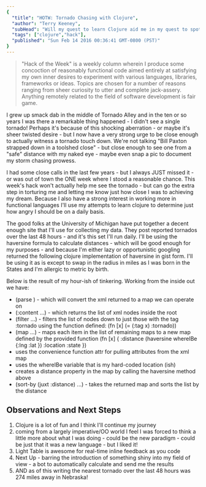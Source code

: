 ```yaml
---
{
  "title": "HOTW: Tornado Chasing with Clojure",
  "author": "Terry Keeney",
  "subHead": "Will my quest to learn Clojure aid me in my quest to spot a twister?",
  "tags": ["clojure","hack"],
  "published": "Sun Feb 14 2016 00:36:41 GMT-0800 (PST)"
}
---
```


 > "Hack of the Week" is a weekly column wherein I produce some concoction of reasonably functional code aimed entirely at satisfying my own inner desires to experiment with various languages, libraries, frameworks or ideas. Topics are chosen for a number of reasons ranging from sheer curiosity to utter and complete jack-assery. Anything remotely related to the field of software development is fair game.

I grew up smack dab in the middle of Tornado Alley and in the ten or so years I was there a remarkable thing happened - I didn't see a single tornado! Perhaps it's because of this shocking aberration - or maybe it's sheer twisted desire - but I now have a very strong urge to be close enough to actually witness a tornado touch down. We're not talking "Bill Paxton strapped down in a toolshed close" - but close enough to see one from a "safe" distance with my naked eye - maybe even snap a pic to document my storm chasing prowess.

I had some close calls in the last few years - but I always JUST missed it - or was out of town the ONE week where I stood a reasonable chance. This week's hack won't actually help me see the tornado - but can go the extra step in torturing me and letting me know just how close I was to achieving my dream. Because I also have a strong interest in working more in functional languages I'll use my attempts to learn clojure to determine just how angry I should be on a daily basis.

The good folks at the University of Michigan have put together a decent enough site that I'll use for collecting my data. They post reported tornados over the last 48 hours - and it's this set I'll run daily. I'll be using the haversine formula to calculate distances - which will be good enough for my purposes - and because I'm either lazy or opportunistic googling returned the following clojure implementation of haversine in gist form. I'll be using it as is except to swap in the radius in miles as I was born in the States and I'm allergic to metric by birth.

Below is the result of my hour-ish of tinkering. Working from the inside out we have:

  * (parse <url>) - which will convert the xml returned to a map we can operate on
  * (:content ...) - which returns the list of xml nodes inside the root
  * (filter ...) - filters the list of nodes down to just those with the tag :tornado using the function defined: (fn [x] (= (:tag x) :tornado))
  * (map ...) - maps each item in the list of remaining maps to a new map defined by the provided function (fn [x] { :distance (haversine whereIBe {:lng <getLNGFromXML> :lat <getLATFromXML>}) :location <locationFromXML> :state <stateFromXML>})
  * uses the convenience function attr for pulling attributes from the xml map
  * uses the whereIBe variable that is my hard-coded location (ish)
  * creates a distance property in the map by calling the haversine method above
  * (sort-by (juxt :distance) ...) - takes the returned map and sorts the list by the distance

## Observations and Next Steps

  1) Clojure is a lot of fun and I think I'll continue my journey 
  1) coming from a largely imperative/OO world I feel I was forced to think a little more about what I was doing - could be the new paradigm - could be just that it was a new language - but I liked it!
  1) Light Table is awesome for real-time inline feedback as you code
  1) Next Up - barring the introduction of something shiny into my field of view - a bot to automatically calculate and send me the results
  1) AND as of this writing the nearest tornado over the last 48 hours was 274 miles away in Nebraska! 
